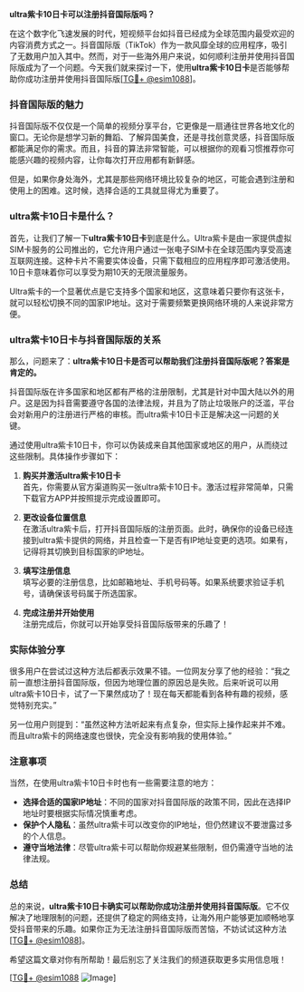 **ultra紫卡10日卡可以注册抖音国际版吗？**

在这个数字化飞速发展的时代，短视频平台如抖音已经成为全球范围内最受欢迎的内容消费方式之一。抖音国际版（TikTok）作为一款风靡全球的应用程序，吸引了无数用户加入其中。然而，对于一些海外用户来说，如何顺利注册并使用抖音国际版成为了一个问题。今天我们就来探讨一下，使用**ultra紫卡10日卡**是否能够帮助你成功注册并使用抖音国际版[[TG💪+ @esim1088](https://t.me/s/esim1088)]。

### 抖音国际版的魅力

抖音国际版不仅仅是一个简单的视频分享平台，它更像是一扇通往世界各地文化的窗口。无论你是想学习新的舞蹈、了解异国美食，还是寻找创意灵感，抖音国际版都能满足你的需求。而且，抖音的算法非常智能，可以根据你的观看习惯推荐你可能感兴趣的视频内容，让你每次打开应用都有新鲜感。

但是，如果你身处海外，尤其是那些网络环境比较复杂的地区，可能会遇到注册和使用上的困难。这时候，选择合适的工具就显得尤为重要了。

### ultra紫卡10日卡是什么？

首先，让我们了解一下**ultra紫卡10日卡**到底是什么。Ultra紫卡是由一家提供虚拟SIM卡服务的公司推出的，它允许用户通过一张电子SIM卡在全球范围内享受高速互联网连接。这种卡片不需要实体设备，只需下载相应的应用程序即可激活使用。10日卡意味着你可以享受为期10天的无限流量服务。

Ultra紫卡的一个显著优点是它支持多个国家和地区，这意味着只要你有这张卡，就可以轻松切换不同的国家IP地址。这对于需要频繁更换网络环境的人来说非常方便。

### ultra紫卡10日卡与抖音国际版的关系

那么，问题来了：**ultra紫卡10日卡是否可以帮助我们注册抖音国际版呢？答案是肯定的。** 

抖音国际版在许多国家和地区都有严格的注册限制，尤其是针对中国大陆以外的用户。这是因为抖音需要遵守各国的法律法规，并且为了防止垃圾账户的泛滥，平台会对新用户的注册进行严格的审核。而ultra紫卡10日卡正是解决这一问题的关键。

通过使用ultra紫卡10日卡，你可以伪装成来自其他国家或地区的用户，从而绕过这些限制。具体操作步骤如下：

1. **购买并激活ultra紫卡10日卡**  
   首先，你需要从官方渠道购买一张ultra紫卡10日卡。激活过程非常简单，只需下载官方APP并按照提示完成设置即可。

2. **更改设备位置信息**  
   在激活ultra紫卡后，打开抖音国际版的注册页面。此时，确保你的设备已经连接到ultra紫卡提供的网络，并且检查一下是否有IP地址变更的选项。如果有，记得将其切换到目标国家的IP地址。

3. **填写注册信息**  
   填写必要的注册信息，比如邮箱地址、手机号码等。如果系统要求验证手机号，请确保该号码属于所选国家。

4. **完成注册并开始使用**  
   注册完成后，你就可以开始享受抖音国际版带来的乐趣了！

### 实际体验分享

很多用户在尝试过这种方法后都表示效果不错。一位网友分享了他的经验：“我之前一直想注册抖音国际版，但因为地理位置的原因总是失败。后来听说可以用ultra紫卡10日卡，试了一下果然成功了！现在每天都能看到各种有趣的视频，感觉特别充实。”

另一位用户则提到：“虽然这种方法听起来有点复杂，但实际上操作起来并不难。而且ultra紫卡的网络速度也很快，完全没有影响我的使用体验。”

### 注意事项

当然，在使用ultra紫卡10日卡时也有一些需要注意的地方：

- **选择合适的国家IP地址**：不同的国家对抖音国际版的政策不同，因此在选择IP地址时要根据实际情况慎重考虑。
- **保护个人隐私**：虽然ultra紫卡可以改变你的IP地址，但仍然建议不要泄露过多的个人信息。
- **遵守当地法律**：尽管ultra紫卡可以帮助你规避某些限制，但仍需遵守当地的法律法规。

### 总结

总的来说，**ultra紫卡10日卡确实可以帮助你成功注册并使用抖音国际版**。它不仅解决了地理限制的问题，还提供了稳定的网络支持，让海外用户能够更加顺畅地享受抖音带来的乐趣。如果你正为无法注册抖音国际版而苦恼，不妨试试这种方法[[TG💪+ @esim1088](https://t.me/s/esim1088)]。

希望这篇文章对你有所帮助！最后别忘了关注我们的频道获取更多实用信息哦！

[[TG💪+ @esim1088](https://t.me/s/esim1088) ![Image](https://i.postimg.cc/4NQfJmqS/Snipaste-2025-05-13-00-14-12.png)]